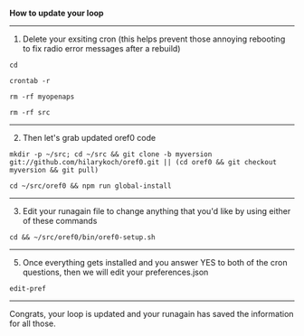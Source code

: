 **How to update your loop**

*******************
1. Delete your exsiting cron (this helps prevent those annoying rebooting to fix radio error messages after a rebuild)

`cd`

`crontab -r`

`rm -rf myopenaps`

`rm -rf src`

********************
2.  Then let's grab updated oref0 code

  `mkdir -p ~/src; cd ~/src && git clone -b myversion git://github.com/hilarykoch/oref0.git || (cd oref0 && git checkout myversion && git pull)`
  
  `cd ~/src/oref0 && npm run global-install`

********************
3.  Edit your runagain file to change anything that you'd like by using either of these commands

`cd && ~/src/oref0/bin/oref0-setup.sh`

********************
5. Once everything gets installed and you answer YES to both of the cron questions, then we will edit your preferences.json

`edit-pref`

********************
Congrats, your loop is updated and your runagain has saved the information for all those.
